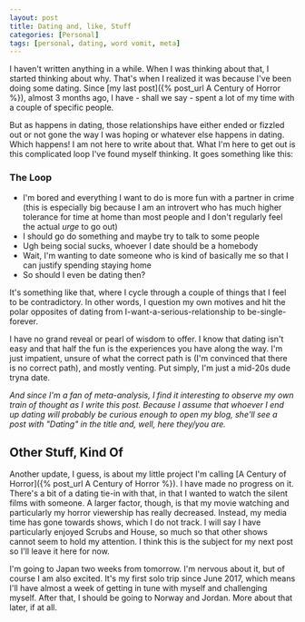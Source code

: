 ```yaml
---
layout: post
title: Dating and, like, Stuff
categories: [Personal]
tags: [personal, dating, word vomit, meta]
---
```


I haven't written anything in a while. When I was thinking about that, I started thinking about why. That's when I realized it was because I've been doing some dating. Since [my last post]({% post_url A Century of Horror %}), almost 3 months ago, I have - shall we say - spent a lot of my time with a couple of specific people. 

But as happens in dating, those relationships have either ended or fizzled out or not gone the way I was hoping or whatever else happens in dating. Which happens! I am not here to write about that. What I'm here to get out is this complicated loop I've found myself thinking. It goes something like this:

### The Loop
 
* I'm bored and everything I want to do is more fun with a partner in crime (this is especially big because I am an introvert who has much higher tolerance for time at home than most people and I don't regularly feel the actual *urge* to go out)
* I should go do something and maybe try to talk to some people
* Ugh being social sucks, whoever I date should be a homebody
* Wait, I'm wanting to date someone who is kind of basically me so that I can justify spending staying home
* So should I even be dating then?

It's something like that, where I cycle through a couple of things that I feel to be contradictory. In other words, I question my own motives and hit the polar opposites of dating from I-want-a-serious-relationship to be-single-forever.

I have no grand reveal or pearl of wisdom to offer. I know that dating isn't easy and that half the fun is the experiences you have along the way. I'm just impatient, unsure of what the correct path is (I'm convinced that there is no correct path), and mostly venting. Put simply, I'm just a mid-20s dude tryna date.

_And since I'm a fan of meta-analysis, I find it interesting to observe my own train of thought as I write this post. Because I assume that whoever I end up dating will probably be curious enough to open my blog, she'll see a post with "Dating" in the title and, well, here they/you are._

## Other Stuff, Kind Of

Another update, I guess, is about my little project I'm calling [A Century of Horror]({% post_url A Century of Horror %}). I have made no progress on it. There's a bit of a dating tie-in with that, in that I wanted to watch the silent films with someone. A larger factor, though, is that my movie watching and particularly my horror viewership has really decreased. Instead, my media time has gone towards shows, which I do not track. I will say I have particularly enjoyed Scrubs and House, so much so that other shows cannot seem to hold my attention. I think this is the subject for my next post so I'll leave it here for now.

I'm going to Japan two weeks from tomorrow. I'm nervous about it, but of course I am also excited. It's my first solo trip since June 2017, which means I'll have almost a week of getting in tune with myself and challenging myself. After that, I should be going to Norway and Jordan. More about that later, if at all.

